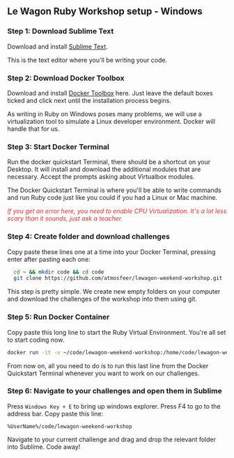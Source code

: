 ## Le Wagon Ruby Workshop setup - Windows

### Step 1: Download Sublime Text
Download and install [Sublime Text](https://www.sublimetext.com/3).

This is the text editor where you'll be writing your code.

### Step 2: Download Docker Toolbox
Download and install [Docker Toolbox](https://www.docker.com/products/docker-toolbox) here. Just leave the default boxes ticked and click next until the installation process begins.

As writing in Ruby on Windows poses many problems, we will use a virtualization tool to simulate a Linux developer environment. Docker will handle that for us.

### Step 3: Start Docker Terminal
Run the docker quickstart Terminal, there should be a shortcut on your Desktop. It will install and download the additional modules that are necessary. Accept the prompts asking about Virtualbox modules.

The Docker Quickstart Terminal is where you'll be able to write commands and run Ruby code just like you could if you had a Linux or Mac machine.

<span style="color: #d23333">*If you get an error here, you need to enable CPU Virtualization. It's a lot less scary than it sounds, just ask a teacher.*</span>

### Step 4: Create folder and download challenges
Copy paste these lines one at a time into your Docker Terminal, pressing enter after pasting each one:
```bash
  cd ~ && mkdir code && cd code
  git clone https://github.com/atmosfeer/lewagon-weekend-workshop.git
```

This step is pretty simple. We create new empty folders on your computer and download the challenges of the workshop into them using git.

### Step 5: Run Docker Container
Copy paste this long line to start the Ruby Virtual Environment. You're all set to start coding now.

```bash
docker run -it -v ~/code/lewagon-weekend-workshop:/home/code/lewagon-weekend-workshop atmosfeer/lewagonsetup:latest /bin/zsh
```

From now on, all you need to do is to run this last line from the Docker Quickstart Terminal whenever you want to work on our challenges.

### Step 6: Navigate to your challenges and open them in Sublime

Press `Windows Key + E` to bring up windows explorer.
Press F4 to go to the address bar.
Copy paste this line:

`%UserName%/code/lewagon-weekend-workshop`

Navigate to your current challenge and drag and drop the relevant folder into Sublime. Code away!
